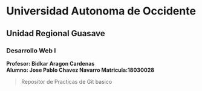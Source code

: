 # Universidad Autonoma de Occidente
## Unidad Regional Guasave
### Desarrollo Web I

**Profesor: Bidkar Aragon Cardenas**<br>
**Alumno: Jose Pablo Chavez Navarro Matricula:18030028**


>Repositor de Practicas de Git basico